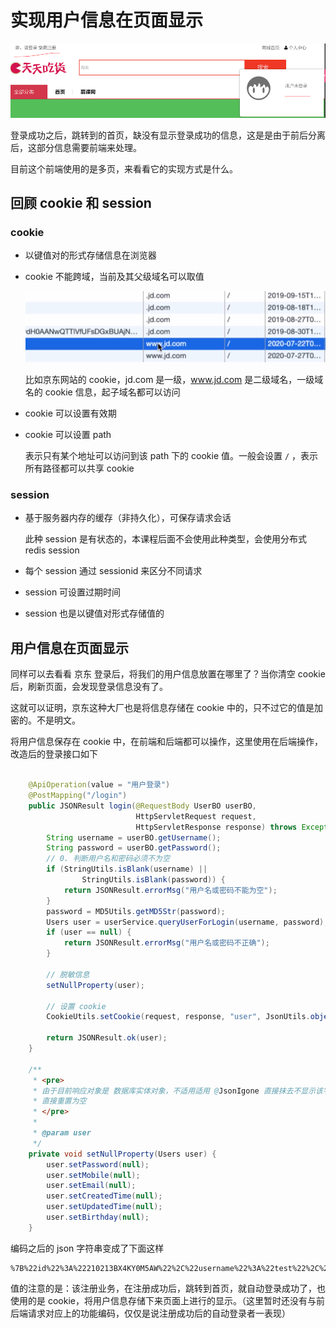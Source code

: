 # 实现用户信息在页面显示

![image-20210213170410991](./assets/image-20210213170410991.png)

登录成功之后，跳转到的首页，缺没有显示登录成功的信息，这是是由于前后分离后，这部分信息需要前端来处理。

目前这个前端使用的是多页，来看看它的实现方式是什么。

## 回顾 cookie 和 session

### cookie

- 以键值对的形式存储信息在浏览器

- cookie 不能跨域，当前及其父级域名可以取值

  ![image-20210213170711775](./assets/image-20210213170711775.png)

  比如京东网站的 cookie，jd.com 是一级，www.jd.com 是二级域名，一级域名的 cookie 信息，起子域名都可以访问

- cookie 可以设置有效期

- cookie 可以设置 path

  表示只有某个地址可以访问到该 path 下的 cookie 值。一般会设置 `/` ，表示所有路径都可以共享 cookie

### session

- 基于服务器内存的缓存（非持久化），可保存请求会话

  此种 session 是有状态的，本课程后面不会使用此种类型，会使用分布式 redis session 

- 每个 session 通过 sessionid 来区分不同请求

- session 可设置过期时间

- session 也是以键值对形式存储值的

## 用户信息在页面显示

同样可以去看看 京东 登录后，将我们的用户信息放置在哪里了？当你清空 cookie 后，刷新页面，会发现登录信息没有了。

这就可以证明，京东这种大厂也是将信息存储在 cookie 中的，只不过它的值是加密的。不是明文。

将用户信息保存在 cookie 中，在前端和后端都可以操作，这里使用在后端操作，改造后的登录接口如下

```java

    @ApiOperation(value = "用户登录")
    @PostMapping("/login")
    public JSONResult login(@RequestBody UserBO userBO,
                            HttpServletRequest request,
                            HttpServletResponse response) throws Exception {
        String username = userBO.getUsername();
        String password = userBO.getPassword();
        // 0. 判断用户名和密码必须不为空
        if (StringUtils.isBlank(username) ||
                StringUtils.isBlank(password)) {
            return JSONResult.errorMsg("用户名或密码不能为空");
        }
        password = MD5Utils.getMD5Str(password);
        Users user = userService.queryUserForLogin(username, password);
        if (user == null) {
            return JSONResult.errorMsg("用户名或密码不正确");
        }

        // 脱敏信息
        setNullProperty(user);

        // 设置 cookie
        CookieUtils.setCookie(request, response, "user", JsonUtils.objectToJson(user), true);

        return JSONResult.ok(user);
    }

    /**
     * <pre>
     * 由于目前响应对象是 数据库实体对象，不适用适用 @JsonIgone 直接抹去不显示该字段信息
     * 直接重置为空
     * </pre>
     *
     * @param user
     */
    private void setNullProperty(Users user) {
        user.setPassword(null);
        user.setMobile(null);
        user.setEmail(null);
        user.setCreatedTime(null);
        user.setUpdatedTime(null);
        user.setBirthday(null);
    }
```

编码之后的 json 字符串变成了下面这样

```
%7B%22id%22%3A%22210213BX4KY0M5AW%22%2C%22username%22%3A%22test%22%2C%22password%22%3Anull%2C%22nickname%22%3A%22test%22%2C%22realname%22%3Anull%2C%22face%22%3A%22http%3A%2F%2Flocalhost%3A900%2Fxx.jpg%22%2C%22mobile%22%3Anull%2C%22email%22%3Anull%2C%22sex%22%3A2%2C%22birthday%22%3Anull%2C%22createdTime%22%3Anull%2C%22updatedTime%22%3Anull%7D
```

值的注意的是：该注册业务，在注册成功后，跳转到首页，就自动登录成功了，也使用的是 cookie，将用户信息存储下来页面上进行的显示。（这里暂时还没有与前后端请求对应上的功能编码，仅仅是说注册成功后的自动登录者一表现）